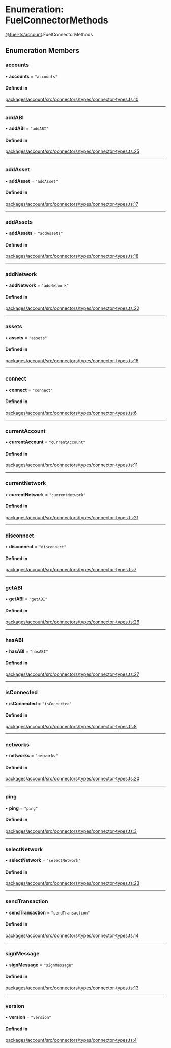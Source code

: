 # Enumeration: FuelConnectorMethods

[@fuel-ts/account](/api/Account/index.md).FuelConnectorMethods

## Enumeration Members

### accounts

• **accounts** = ``"accounts"``

#### Defined in

[packages/account/src/connectors/types/connector-types.ts:10](https://github.com/FuelLabs/fuels-ts/blob/e0e95c40/packages/account/src/connectors/types/connector-types.ts#L10)

___

### addABI

• **addABI** = ``"addABI"``

#### Defined in

[packages/account/src/connectors/types/connector-types.ts:25](https://github.com/FuelLabs/fuels-ts/blob/e0e95c40/packages/account/src/connectors/types/connector-types.ts#L25)

___

### addAsset

• **addAsset** = ``"addAsset"``

#### Defined in

[packages/account/src/connectors/types/connector-types.ts:17](https://github.com/FuelLabs/fuels-ts/blob/e0e95c40/packages/account/src/connectors/types/connector-types.ts#L17)

___

### addAssets

• **addAssets** = ``"addAssets"``

#### Defined in

[packages/account/src/connectors/types/connector-types.ts:18](https://github.com/FuelLabs/fuels-ts/blob/e0e95c40/packages/account/src/connectors/types/connector-types.ts#L18)

___

### addNetwork

• **addNetwork** = ``"addNetwork"``

#### Defined in

[packages/account/src/connectors/types/connector-types.ts:22](https://github.com/FuelLabs/fuels-ts/blob/e0e95c40/packages/account/src/connectors/types/connector-types.ts#L22)

___

### assets

• **assets** = ``"assets"``

#### Defined in

[packages/account/src/connectors/types/connector-types.ts:16](https://github.com/FuelLabs/fuels-ts/blob/e0e95c40/packages/account/src/connectors/types/connector-types.ts#L16)

___

### connect

• **connect** = ``"connect"``

#### Defined in

[packages/account/src/connectors/types/connector-types.ts:6](https://github.com/FuelLabs/fuels-ts/blob/e0e95c40/packages/account/src/connectors/types/connector-types.ts#L6)

___

### currentAccount

• **currentAccount** = ``"currentAccount"``

#### Defined in

[packages/account/src/connectors/types/connector-types.ts:11](https://github.com/FuelLabs/fuels-ts/blob/e0e95c40/packages/account/src/connectors/types/connector-types.ts#L11)

___

### currentNetwork

• **currentNetwork** = ``"currentNetwork"``

#### Defined in

[packages/account/src/connectors/types/connector-types.ts:21](https://github.com/FuelLabs/fuels-ts/blob/e0e95c40/packages/account/src/connectors/types/connector-types.ts#L21)

___

### disconnect

• **disconnect** = ``"disconnect"``

#### Defined in

[packages/account/src/connectors/types/connector-types.ts:7](https://github.com/FuelLabs/fuels-ts/blob/e0e95c40/packages/account/src/connectors/types/connector-types.ts#L7)

___

### getABI

• **getABI** = ``"getABI"``

#### Defined in

[packages/account/src/connectors/types/connector-types.ts:26](https://github.com/FuelLabs/fuels-ts/blob/e0e95c40/packages/account/src/connectors/types/connector-types.ts#L26)

___

### hasABI

• **hasABI** = ``"hasABI"``

#### Defined in

[packages/account/src/connectors/types/connector-types.ts:27](https://github.com/FuelLabs/fuels-ts/blob/e0e95c40/packages/account/src/connectors/types/connector-types.ts#L27)

___

### isConnected

• **isConnected** = ``"isConnected"``

#### Defined in

[packages/account/src/connectors/types/connector-types.ts:8](https://github.com/FuelLabs/fuels-ts/blob/e0e95c40/packages/account/src/connectors/types/connector-types.ts#L8)

___

### networks

• **networks** = ``"networks"``

#### Defined in

[packages/account/src/connectors/types/connector-types.ts:20](https://github.com/FuelLabs/fuels-ts/blob/e0e95c40/packages/account/src/connectors/types/connector-types.ts#L20)

___

### ping

• **ping** = ``"ping"``

#### Defined in

[packages/account/src/connectors/types/connector-types.ts:3](https://github.com/FuelLabs/fuels-ts/blob/e0e95c40/packages/account/src/connectors/types/connector-types.ts#L3)

___

### selectNetwork

• **selectNetwork** = ``"selectNetwork"``

#### Defined in

[packages/account/src/connectors/types/connector-types.ts:23](https://github.com/FuelLabs/fuels-ts/blob/e0e95c40/packages/account/src/connectors/types/connector-types.ts#L23)

___

### sendTransaction

• **sendTransaction** = ``"sendTransaction"``

#### Defined in

[packages/account/src/connectors/types/connector-types.ts:14](https://github.com/FuelLabs/fuels-ts/blob/e0e95c40/packages/account/src/connectors/types/connector-types.ts#L14)

___

### signMessage

• **signMessage** = ``"signMessage"``

#### Defined in

[packages/account/src/connectors/types/connector-types.ts:13](https://github.com/FuelLabs/fuels-ts/blob/e0e95c40/packages/account/src/connectors/types/connector-types.ts#L13)

___

### version

• **version** = ``"version"``

#### Defined in

[packages/account/src/connectors/types/connector-types.ts:4](https://github.com/FuelLabs/fuels-ts/blob/e0e95c40/packages/account/src/connectors/types/connector-types.ts#L4)
